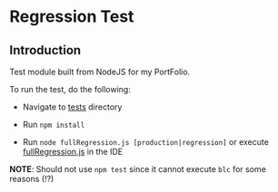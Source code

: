 # Regression Test

## Introduction

Test module built from NodeJS for my PortFolio.

To run the test, do the following:

- Navigate to [tests](.) directory

- Run `npm install`

- Run `node fullRegression.js [production|regression]` or execute [fullRegression.js](./fullRegression.js) in the IDE

**NOTE**: Should not use `npm test` since it cannot execute `blc` for some reasons (!?)